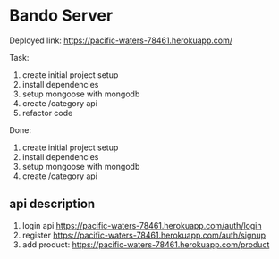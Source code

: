 # Bando Server

Deployed link: https://pacific-waters-78461.herokuapp.com/

Task:

1. create initial project setup
2. install dependencies
3. setup mongoose with mongodb
4. create /category api
5. refactor code

Done:

1. create initial project setup
2. install dependencies
3. setup mongoose with mongodb
4. create /category api

## api description

1. login api https://pacific-waters-78461.herokuapp.com/auth/login
2. register https://pacific-waters-78461.herokuapp.com/auth/signup
3. add product: https://pacific-waters-78461.herokuapp.com/product
